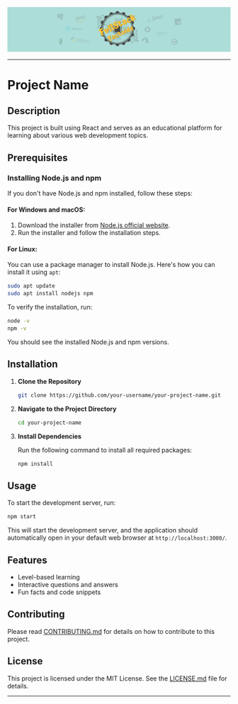![FullStack Factoids Logo](https://github.com/FullStackFactoids/.github/blob/main/profile/fullstackfactoid-github-narrow.png)

---

# Project Name

## Description

This project is built using React and serves as an educational platform for learning about various web development topics.

## Prerequisites

### Installing Node.js and npm

If you don't have Node.js and npm installed, follow these steps:

#### For Windows and macOS:

1. Download the installer from [Node.js official website](https://nodejs.org/).
2. Run the installer and follow the installation steps.

#### For Linux:

You can use a package manager to install Node.js. Here's how you can install it using `apt`:

```bash
sudo apt update
sudo apt install nodejs npm
```

To verify the installation, run:

```bash
node -v
npm -v
```

You should see the installed Node.js and npm versions.

## Installation

1. **Clone the Repository**

    ```bash
    git clone https://github.com/your-username/your-project-name.git
    ```

2. **Navigate to the Project Directory**

    ```bash
    cd your-project-name
    ```

3. **Install Dependencies**

   Run the following command to install all required packages:

    ```bash
    npm install
    ```

## Usage

To start the development server, run:

```bash
npm start
```

This will start the development server, and the application should automatically open in your default web browser at `http://localhost:3000/`.

## Features

- Level-based learning
- Interactive questions and answers
- Fun facts and code snippets

## Contributing

Please read [CONTRIBUTING.md](CONTRIBUTING.md) for details on how to contribute to this project.

## License

This project is licensed under the MIT License. See the [LICENSE.md](LICENSE.md) file for details.

---

